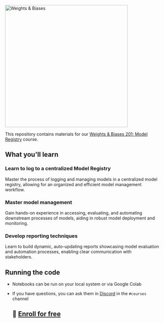 <img src="https://i.imgur.com/gb6B4ig.png" width="400" alt="Weights & Biases" />

This repository contains materials for our [Weights & Biases 201: Model Registry](https://www.wandb.courses/courses/201-model-registry) course. 

## What you'll learn

### Learn to log to a centralized Model Registry
Master the process of logging and managing models in a centralized model registry, allowing for an organized and efficient model management workflow.

### Master model management
Gain hands-on experience in accessing, evaluating, and automating downstream processes of models, aiding in robust model deployment and monitoring.

### Develop reporting techniques
Learn to build dynamic, auto-updating reports showcasing model evaluation and automation processes, enabling clear communication with stakeholders.

## Running the code
- Notebooks can be run on your local system or via Google Colab
- If you have questions, you can ask them in [Discord](https://wandb.me/discord) in the `#courses` channel

  ## 🚀 [Enroll for free](https://www.wandb.courses/courses/201-model-registry)
